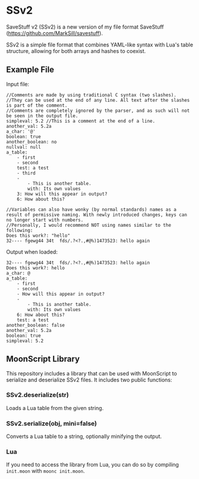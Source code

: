 # SSv2
SaveStuff v2 (SSv2) is a new version of my file format SaveStuff (https://github.com/MarkSill/savestuff).

SSv2 is a simple file format that combines YAML-like syntax with Lua's table structure, allowing for both arrays and hashes to coexist.

## Example File
Input file:
```ssv2
//Comments are made by using traditional C syntax (two slashes).
//They can be used at the end of any line. All text after the slashes is part of the comment.
//Comments are completely ignored by the parser, and as such will not be seen in the output file.
simpleval: 5.2 //This is a comment at the end of a line.
another_val: 5.2a
a_char: '@'
boolean: true
another_boolean: no
nullval: null
a_table:
	- first
	- second
	test: a test
	- third
	-
		- This is another table.
		with: Its own values
	3: How will this appear in output?
	6: How about this?

//Variables can also have wonky (by normal standards) names as a result of permissive naming. With newly introduced changes, keys can no longer start with numbers.
//Personally, I would recommend NOT using names similar to the following:
Does this work?: "hello"
32---- fgewg44 34t  fds/.?<?.,#@%)1473523: hello again
```

Output when loaded:
```ssv2
32---- fgewg44 34t  fds/.?<?.,#@%)1473523: hello again
Does this work?: hello
a_char: @
a_table: 
	- first
	- second
	- How will this appear in output?
	- 
		- This is another table.
		with: Its own values
	6: How about this?
	test: a test
another_boolean: false
another_val: 5.2a
boolean: true
simpleval: 5.2
```

## MoonScript Library
This repository includes a library that can be used with MoonScript to serialize and deserialize SSv2 files. It includes two public functions:

### SSv2.deserialize(str)
Loads a Lua table from the given string.

### SSv2.serialize(obj, mini=false)
Converts a Lua table to a string, optionally minifying the output.

### Lua
If you need to access the library from Lua, you can do so by compiling `init.moon` with `moonc init.moon`.
